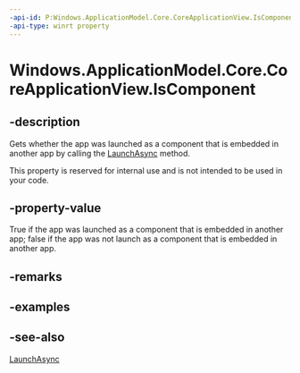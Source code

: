 ----api-id: P:Windows.ApplicationModel.Core.CoreApplicationView.IsComponent
-api-type: winrt property
---<!-- Property syntaxpublic bool IsComponent { get; }--># Windows.ApplicationModel.Core.CoreApplicationView.IsComponent## -descriptionGets whether the app was launched as a component that is embedded in another app by calling the [LaunchAsync](restrictedappcontainer_launchasync.md) method.This property is reserved for internal use and is not intended to be used in your code.## -property-valueTrue if the app was launched as a component that is embedded in another app; false if the app was not launch as a component that is embedded in another app.## -remarks## -examples## -see-also[LaunchAsync](restrictedappcontainer_launchasync.md)